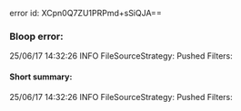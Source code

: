 error id: XCpn0Q7ZU1PRPmd+sSiQJA==
### Bloop error:

25/06/17 14:32:26 INFO FileSourceStrategy: Pushed Filters:
#### Short summary: 

25/06/17 14:32:26 INFO FileSourceStrategy: Pushed Filters: